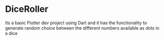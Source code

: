 # DiceRoller
Its  a basic Flutter dev project using Dart and it has the functionality to generate random choice between the different  numbers available  as dots in a dice
